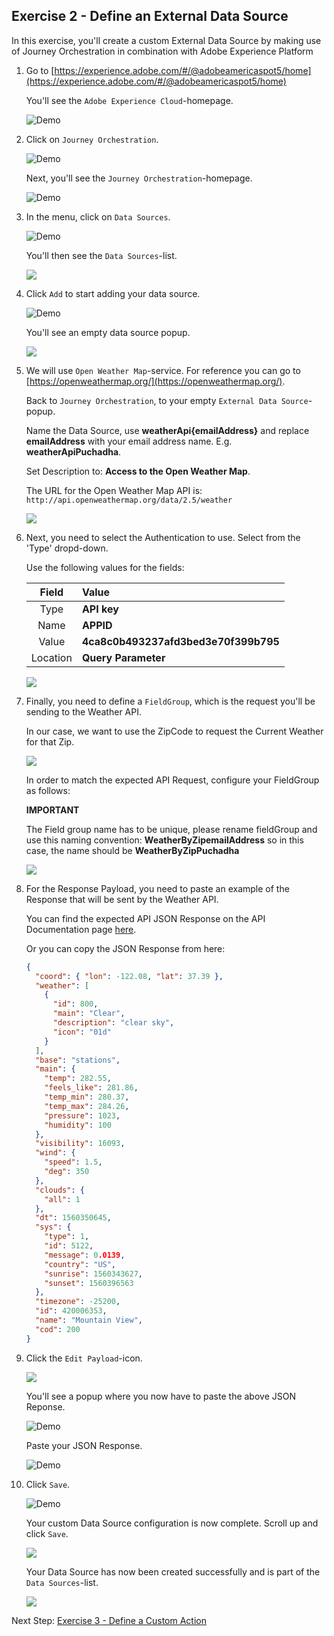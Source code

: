 ## Exercise 2 - Define an External Data Source

In this exercise, you'll create a custom External Data Source by making use of Journey Orchestration in combination with Adobe Experience Platform

1. Go to [https://experience.adobe.com/#/@adobeamericaspot5/home](https://experience.adobe.com/#/@adobeamericaspot5/home)

   You'll see the `Adobe Experience Cloud`-homepage.

   ![Demo](./images/aec.png)

2. Click on `Journey Orchestration`.

   ![Demo](./images/aecjo.png)

   Next, you'll see the `Journey Orchestration`-homepage.

   ![Demo](./images/aecjoh.png)

3. In the menu, click on `Data Sources`.

   ![Demo](./images/menudatasources.png)

   You'll then see the `Data Sources`-list.

     <!---
     ![Demo](./images/dshome.png)
     --->

   <kbd><img src="./images/dshome.png"  /></kdb>

4. Click `Add` to start adding your data source.

   ![Demo](./images/add.png)

   You'll see an empty data source popup.

     <!---
     ![Demo](./images/emptyds.png)
     --->

   <kbd><img src="./images/emptyds.png"  /></kdb>

5. We will use `Open Weather Map`-service. For reference you can go to [https://openweathermap.org/](https://openweathermap.org/).

   Back to `Journey Orchestration`, to your empty `External Data Source`-popup.

   Name the Data Source, use **weatherApi{emailAddress}** and replace **emailAddress** with your email address name. E.g. **weatherApiPuchadha**.

   Set Description to: **Access to the Open Weather Map**.

   The URL for the Open Weather Map API is: `http://api.openweathermap.org/data/2.5/weather`

     <!---
     ![Demo](./images/dsname.png)
     --->

   <kbd><img src="./images/dsname.png"  /></kdb>

6. Next, you need to select the Authentication to use. Select from the 'Type' dropd-down.

   Use the following values for the fields:

   |  Field   | Value                                |
   | :------: | :----------------------------------- |
   |   Type   | **API key**                          |
   |   Name   | **APPID**                            |
   |  Value   | **4ca8c0b493237afd3bed3e70f399b795** |
   | Location | **Query Parameter**                  |

     <!---
     ![Demo](./images/dsauth.png)
     --->

   <kbd><img src="./images/dsauth.png"  /></kdb>

7. Finally, you need to define a `FieldGroup`, which is the request you'll be sending to the Weather API.

   In our case, we want to use the ZipCode to request the Current Weather for that Zip.

     <!---
     ![Demo](./images/fg.png)
     --->

   <kbd><img src="./images/fg.png"  /></kdb>

   In order to match the expected API Request, configure your FieldGroup as follows:

   **IMPORTANT**

   The Field group name has to be unique, please rename fieldGroup and use this naming convention: **WeatherByZipemailAddress** so in this case, the name should be **WeatherByZipPuchadha**

     <!---
     ![Demo](./images/fg1.png)
     --->

   <kbd><img src="./images/fg1.png"  /></kdb>

8. For the Response Payload, you need to paste an example of the Response that will be sent by the Weather API.

   You can find the expected API JSON Response on the API Documentation page [here](https://openweathermap.org/current#zip).

   Or you can copy the JSON Response from here:

   ```json
   {
     "coord": { "lon": -122.08, "lat": 37.39 },
     "weather": [
       {
         "id": 800,
         "main": "Clear",
         "description": "clear sky",
         "icon": "01d"
       }
     ],
     "base": "stations",
     "main": {
       "temp": 282.55,
       "feels_like": 281.86,
       "temp_min": 280.37,
       "temp_max": 284.26,
       "pressure": 1023,
       "humidity": 100
     },
     "visibility": 16093,
     "wind": {
       "speed": 1.5,
       "deg": 350
     },
     "clouds": {
       "all": 1
     },
     "dt": 1560350645,
     "sys": {
       "type": 1,
       "id": 5122,
       "message": 0.0139,
       "country": "US",
       "sunrise": 1560343627,
       "sunset": 1560396563
     },
     "timezone": -25200,
     "id": 420006353,
     "name": "Mountain View",
     "cod": 200
   }
   ```

9. Click the `Edit Payload`-icon.

      <!---
      ![Demo](./images/owmapi2.png)
      --->

    <kbd><img src="./images/owmapi2.png"  /></kdb>

    You'll see a popup where you now have to paste the above JSON Reponse.

    ![Demo](./images/owmapi3.png)

    Paste your JSON Response.

    ![Demo](./images/owmapi4.png)

10. Click `Save`.

    ![Demo](./images/dssave.png)

    Your custom Data Source configuration is now complete. Scroll up and click `Save`.

      <!---
      ![Demo](./images/dssave2.png)
      --->

    <kbd><img src="./images/dssave2.png"  /></kdb>

    Your Data Source has now been created successfully and is part of the `Data Sources`-list.

      <!---
      ![Demo](./images/dslist.png)
      --->

    <kbd><img src="./images/dslist.png"  /></kdb>

Next Step: [Exercise 3 - Define a Custom Action](./Exercise3-Action.md)
```
